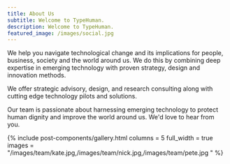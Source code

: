 ```yaml
---
title: About Us
subtitle: Welcome to TypeHuman.
description: Welcome to TypeHuman.
featured_image: /images/social.jpg
---
```


We help you navigate technological change and its implications for people, business, society and the world around us. We do this by combining deep expertise in emerging technology with proven strategy, design and innovation methods.

We offer strategic advisory, design, and research consulting along with cutting edge technology pilots and solutions.

Our team is passionate about harnessing emerging technology to protect human dignity and improve the world around us. We'd love to hear from you.

{% include post-components/gallery.html
	columns = 5
	full_width = true
	images = "/images/team/kate.jpg,/images/team/nick.jpg,/images/team/pete.jpg
	"
%}